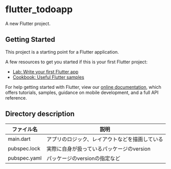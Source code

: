 # flutter_todoapp

A new Flutter project.

## Getting Started

This project is a starting point for a Flutter application.

A few resources to get you started if this is your first Flutter project:

- [Lab: Write your first Flutter app](https://flutter.dev/docs/get-started/codelab)
- [Cookbook: Useful Flutter samples](https://flutter.dev/docs/cookbook)

For help getting started with Flutter, view our
[online documentation](https://flutter.dev/docs), which offers tutorials,
samples, guidance on mobile development, and a full API reference.


## Directory description
| ファイル名 | 説明 |
| ---- | ---- |
| main.dart | アプリのロジック、レイアウトなどを描画している |
| pubspec.lock | 実際に自身が扱っているパッケージのversion |
| pubspec.yaml | パッケージのversionの指定など |